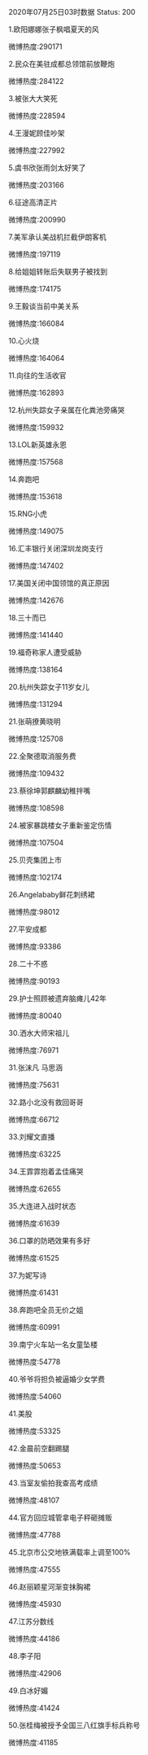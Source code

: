 2020年07月25日03时数据
Status: 200

1.欧阳娜娜张子枫唱夏天的风

微博热度:290171

2.民众在美驻成都总领馆前放鞭炮

微博热度:284122

3.被张大大笑死

微博热度:228594

4.王漫妮顾佳吵架

微博热度:227992

5.虞书欣张雨剑太好笑了

微博热度:203166

6.征途高清正片

微博热度:200990

7.美军承认美战机拦截伊朗客机

微博热度:197119

8.给姐姐转账后失联男子被找到

微博热度:174175

9.王毅谈当前中美关系

微博热度:166084

10.心火烧

微博热度:164064

11.向往的生活收官

微博热度:162893

12.杭州失踪女子亲属在化粪池旁痛哭

微博热度:159932

13.LOL新英雄永恩

微博热度:157568

14.奔跑吧

微博热度:153618

15.RNG小虎

微博热度:149075

16.汇丰银行关闭深圳龙岗支行

微博热度:147402

17.美国关闭中国领馆的真正原因

微博热度:142676

18.三十而已

微博热度:141440

19.福奇称家人遭受威胁

微博热度:138164

20.杭州失踪女子11岁女儿

微博热度:131294

21.张萌撩黄晓明

微博热度:125708

22.全聚德取消服务费

微博热度:109432

23.蔡徐坤郭麒麟幼稚拌嘴

微博热度:108598

24.被家暴跳楼女子重新鉴定伤情

微博热度:107504

25.贝壳集团上市

微博热度:102174

26.Angelababy鲜花刺绣裙

微博热度:98012

27.平安成都

微博热度:93386

28.二十不惑

微博热度:90193

29.护士照顾被遗弃脑瘫儿42年

微博热度:80040

30.洒水大师宋祖儿

微博热度:76971

31.张沫凡 马思涵

微博热度:75631

32.路小北没有救回哥哥

微博热度:66712

33.刘耀文直播

微博热度:63225

34.王霏霏抱着孟佳痛哭

微博热度:62655

35.大连进入战时状态

微博热度:61639

36.口罩的防晒效果有多好

微博热度:61525

37.为妮写诗

微博热度:61431

38.奔跑吧全员无价之姐

微博热度:60991

39.南宁火车站一名女童坠楼

微博热度:54778

40.爷爷将担负被逼婚少女学费

微博热度:54060

41.美股

微博热度:53325

42.金晨前空翻踢腿

微博热度:50653

43.当室友偷拍我查高考成绩

微博热度:48107

44.官方回应城管拿电子秤砸摊贩

微博热度:47788

45.北京市公交地铁满载率上调至100%

微博热度:47555

46.赵丽颖星河渐变抹胸裙

微博热度:45930

47.江苏分数线

微博热度:44186

48.李子阳

微博热度:42906

49.白冰好媚

微博热度:41424

50.张桂梅被授予全国三八红旗手标兵称号

微博热度:41185

